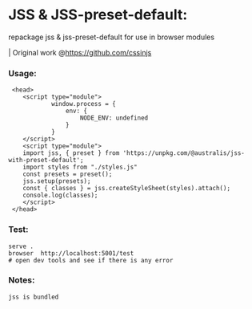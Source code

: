# JSS & JSS-preset-default:

repackage jss & jss-preset-default for use in browser modules

| Original work @https://github.com/cssinjs 

### Usage:

     <head>
        <script type="module">
                window.process = {
                    env: {
                        NODE_ENV: undefined
                    }
                }
        </script>        
        <script type="module">
        import jss, { preset } from 'https://unpkg.com/@australis/jss-with-preset-default';
        import styles from "./styles.js"
        const presets = preset();
        jss.setup(presets);
        const { classes } = jss.createStyleSheet(styles).attach();
        console.log(classes);
        </script>
     </head>    

### Test:

    serve .
    browser  http://localhost:5001/test
    # open dev tools and see if there is any error

### Notes: 

    jss is bundled

